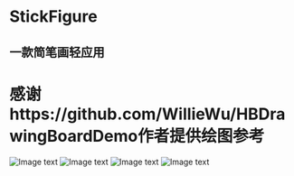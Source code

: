 # StickFigure

## 一款简笔画轻应用  
# 感谢https://github.com/WillieWu/HBDrawingBoardDemo作者提供绘图参考
  
![Image text](https://github.com/aaa510665117/StickFigure/raw/master/Images/1.png)
![Image text](https://github.com/aaa510665117/StickFigure/raw/master/Images/2.png)
![Image text](https://github.com/aaa510665117/StickFigure/raw/master/Images/3.png)
![Image text](https://github.com/aaa510665117/StickFigure/raw/master/Images/4.png)
